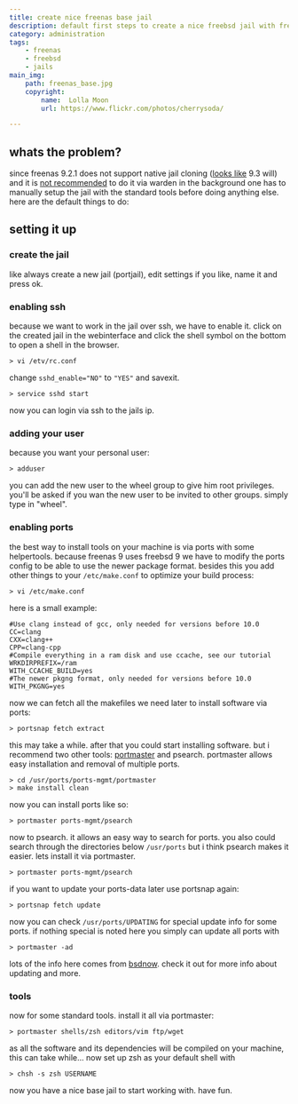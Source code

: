 ```yaml
---
title: create nice freenas base jail
description: default first steps to create a nice freebsd jail with freenas 9.2.1
category: administration
tags: 
    - freenas
    - freebsd 
    - jails
main_img:
    path: freenas_base.jpg
    copyright:
        name:  Lolla Moon
        url: https://www.flickr.com/photos/cherrysoda/

---
```


## whats the problem?

since freenas 9.2.1 does not support native jail cloning ([looks like](https://bugs.freenas.org/issues/5074) 9.3 will) and it is [not recommended](http://forums.freenas.org/index.php?threads/what-is-the-recommended-way-to-clone-a-jail.21156/#post-122791) to do it via warden in the background one has to manually setup the jail with the standard tools before doing anything else. here are the default things to do:

## setting it up

### create the jail

like always create a new jail (portjail), edit settings if you like, name it and press ok.

### enabling ssh

because we want to work in the jail over ssh, we have to enable it. click on the created jail in the webinterface and click the shell symbol on the bottom to open a shell in the browser. 

    > vi /etv/rc.conf

change `sshd_enable="NO"` to `"YES"` and savexit.

    > service sshd start

now you can login via ssh to the jails ip. 

### adding your user

because you want your personal user:

    > adduser

you can add the new user to the wheel group to give him root privileges. you'll be asked if you wan the new user to be invited to other groups. simply type in "wheel".

### enabling ports

the best way to install tools on your machine is via ports with some helpertools. because freenas 9 uses freebsd 9 we have to modify the ports config to be able to use the newer package format. besides this you add other things to your `/etc/make.conf` to optimize your build process:

    > vi /etc/make.conf

here is a small example:


    #Use clang instead of gcc, only needed for versions before 10.0
    CC=clang
    CXX=clang++
    CPP=clang-cpp
    #Compile everything in a ram disk and use ccache, see our tutorial
    WRKDIRPREFIX=/ram
    WITH_CCACHE_BUILD=yes
    #The newer pkgng format, only needed for versions before 10.0
    WITH_PKGNG=yes

now we can fetch all the makefiles we need later to install software via ports:

    > portsnap fetch extract

this may take a while. after that you could start installing software. but i recommend two other tools: [portmaster](https://github.com/freebsd/portmaster) and psearch.
portmaster allows easy installation and removal of multiple ports.

    > cd /usr/ports/ports-mgmt/portmaster
    > make install clean

now you can install ports like so:

    > portmaster ports-mgmt/psearch

now to psearch. it allows an easy way to search for ports. you also could search through the directories below `/usr/ports` but i think psearch makes it easier. lets install it via portmaster.

    > portmaster ports-mgmt/psearch
    
if you want to update your ports-data later use portsnap again:

    > portsnap fetch update
    
now you can check `/usr/ports/UPDATING` for special update info for some ports. if nothing special is noted here you simply can update all ports with

    > portmaster -ad

lots of the info here comes from [bsdnow](http://www.bsdnow.tv/tutorials/ports). check it out for more info about updating and more.

### tools

now for some standard tools. install it all via portmaster:

    > portmaster shells/zsh editors/vim ftp/wget
    
as all the software and its dependencies will be compiled on your machine, this can take while...
now set up zsh as your default shell with

    > chsh -s zsh USERNAME
    
now you have a nice base jail to start working with. have fun.

